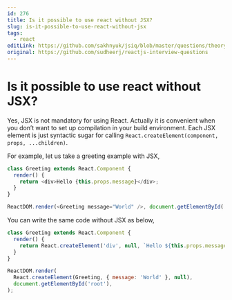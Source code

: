 ```yaml
---
id: 276
title: Is it possible to use react without JSX?
slug: is-it-possible-to-use-react-without-jsx
tags:
  - react
editLink: https://github.com/sakhnyuk/jsiq/blob/master/questions/theory/react/276.md
original: https://github.com/sudheerj/reactjs-interview-questions
---
```


# Is it possible to use react without JSX?

Yes, JSX is not mandatory for using React. Actually it is convenient when you don’t want to set up compilation in your build environment. Each JSX element is just syntactic sugar for calling `React.createElement(component, props, ...children)`.

For example, let us take a greeting example with JSX,

```javascript
class Greeting extends React.Component {
  render() {
    return <div>Hello {this.props.message}</div>;
  }
}

ReactDOM.render(<Greeting message="World" />, document.getElementById('root'));
```

You can write the same code without JSX as below,

```javascript
class Greeting extends React.Component {
  render() {
    return React.createElement('div', null, `Hello ${this.props.message}`);
  }
}

ReactDOM.render(
  React.createElement(Greeting, { message: 'World' }, null),
  document.getElementById('root'),
);
```